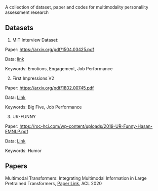 A collection of dataset, paper and codes for multimodality personaliity assessment research


## Datasets

1. MIT Interview Dataset:

Paper: https://arxiv.org/pdf/1504.03425.pdf

Data: [link](https://docs.google.com/forms/d/e/1FAIpQLSetemWWtAoU5NVjHA_f7-Oc6EhD-Bgpmh6mS9KD08lJpUXMWw/viewform?c=0&w=1)

Keywords: Emotions, Engagement, Job Performance

2. First Impressions V2

Paper: https://arxiv.org/pdf/1802.00745.pdf

Data: [Link](http://chalearnlap.cvc.uab.es/dataset/24/description/)

Keywords: Big Five, Job Performance

3. UR-FUNNY

Paper: https://roc-hci.com/wp-content/uploads/2019-UR-Funny-Hasan-EMNLP.pdf

Data: [Link](https://github.com/ROC-HCI/UR-FUNNY)

Keywords: Humor

## Papers

Multimodal Transformers: 
Integrating Multimodal Information in Large Pretrained Transformers,  [Paper Link](https://www.aclweb.org/anthology/2020.acl-main.214.pdf), ACL 2020


